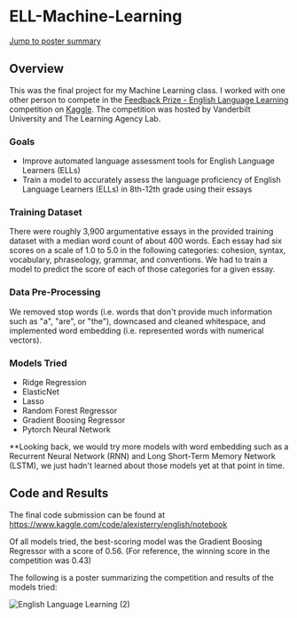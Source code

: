 # ELL-Machine-Learning

[Jump to poster summary](#code-and-results)

## Overview

This was the final project for my Machine Learning class.  I worked with one other person to compete in the [Feedback Prize - English Language Learning](https://www.kaggle.com/competitions/feedback-prize-english-language-learning) competition on [Kaggle](https://www.kaggle.com).  The competition was hosted by Vanderbilt University and The Learning Agency Lab.

### Goals

<ul>
  <li>Improve automated language assessment tools for English Language Learners (ELLs)</li>
  <li>Train a model to accurately assess the language proficiency of English Language Learners (ELLs) in 8th-12th grade using their essays</li>
</ul>

### Training Dataset

There were roughly 3,900 argumentative essays in the provided training dataset with a median word count of about 400 words. Each essay had six scores on a scale of 1.0 to 5.0 in the following categories: cohesion, syntax, vocabulary, phraseology, grammar, and conventions.  We had to train a model to predict the score of each of those categories for a given essay.

### Data Pre-Processing

We removed stop words (i.e. words that don't provide much information such as "a", "are", or "the"), downcased and cleaned whitespace, and implemented word embedding (i.e. represented words with numerical vectors).

### Models Tried

<ul>
  <li>Ridge Regression</li>
  <li>ElasticNet</li>
  <li>Lasso</li>
  <li>Random Forest Regressor</li>
  <li>Gradient Boosing Regressor</li>
  <li>Pytorch Neural Network</li>
</ul>

**Looking back, we would try more models with word embedding such as a Recurrent Neural Network (RNN) and Long Short-Term Memory Network (LSTM), we just hadn't learned about those models yet at that point in time.

## Code and Results

The final code submission can be found at https://www.kaggle.com/code/alexisterry/english/notebook </br>

Of all models tried, the best-scoring model was the Gradient Boosing Regressor with a score of 0.56. (For reference, the winning score in the competition was 0.43)<br>

The following is a poster summarizing the competition and results of the models tried: </br>

![English Language Learning (2)](https://github.com/terryalexis/ESL-Machine-Learning/assets/70789551/838c7ddd-1223-4110-8f8f-c45fb68dda69)
